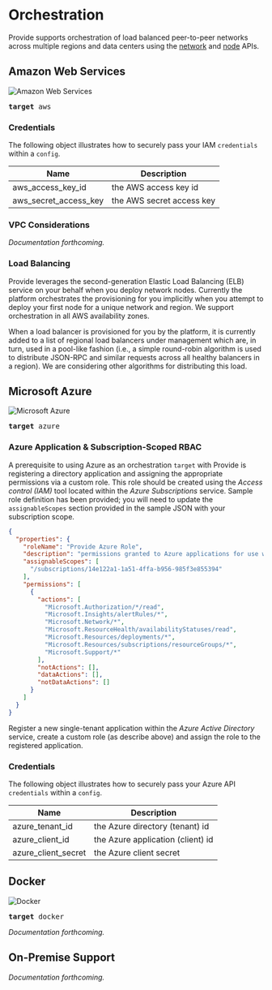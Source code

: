 # Orchestration

Provide supports orchestration of load balanced peer-to-peer networks across multiple regions and data centers using the [network](/microservices/goldmine#networks) and [node](/microservices/goldmine#node) APIs.

## Amazon Web Services

<img class="cloud-provider" alt="Amazon Web Services" src="https://s3.amazonaws.com/static.provide.services/img/aws-light.png" />

<pre><b>target</b>&nbsp;aws</pre>

### Credentials

The following object illustrates how to securely pass your IAM `credentials` within a `config`.

Name | Description
--------- | -------- |
aws_access_key_id | the AWS access key id
aws_secret_access_key | the AWS secret access key

### VPC Considerations

<i>Documentation forthcoming.</i>

### Load Balancing

Provide leverages the second-generation Elastic Load Balancing (ELB) service on your behalf when you deploy network nodes. Currently the platform orchestrates the provisioning for you implicitly when you attempt to deploy your first node for a unique network and region. We support orchestration in all AWS availability zones.

When a load balancer is provisioned for you by the platform, it is currently added to a list of regional load balancers under management which are, in turn, used in a pool-like fashion (i.e., a simple round-robin algorithm is used to distribute JSON-RPC and similar requests across all healthy balancers in a region). We are considering other algorithms for distributing this load.

## Microsoft Azure

<img class="cloud-provider" alt="Microsoft Azure" src="https://s3.amazonaws.com/static.provide.services/img/azure-light.png" />

<pre><b>target</b>&nbsp;azure</pre>

### Azure Application & Subscription-Scoped RBAC

A prerequisite to using Azure as an orchestration `target` with Provide is registering a directory application and assigning the appropriate permissions via a custom role. This role should be created using the *Access control (IAM)* tool located within the *Azure Subscriptions* service. Sample role definition has been provided; you will need to update the `assignableScopes` section provided in the sample JSON with your subscription scope.

```json
{
  "properties": {
    "roleName": "Provide Azure Role",
    "description": "permissions granted to Azure applications for use with Provide",
    "assignableScopes": [
      "/subscriptions/14e122a1-1a51-4ffa-b956-985f3e855394"
    ],
    "permissions": [
      {
        "actions": [
          "Microsoft.Authorization/*/read",
          "Microsoft.Insights/alertRules/*",
          "Microsoft.Network/*",
          "Microsoft.ResourceHealth/availabilityStatuses/read",
          "Microsoft.Resources/deployments/*",
          "Microsoft.Resources/subscriptions/resourceGroups/*",
          "Microsoft.Support/*"
        ],
        "notActions": [],
        "dataActions": [],
        "notDataActions": []
      }
    ]
  }
}
```

Register a new single-tenant application within the *Azure Active Directory* service, create a custom role (as describe above) and assign the role to the registered application.

### Credentials

The following object illustrates how to securely pass your Azure API `credentials` within a `config`.

Name | Description
--------- | -------- |
azure_tenant_id | the Azure directory (tenant) id
azure_client_id | the Azure application (client) id
azure_client_secret | the Azure client secret


## Docker

<img class="cloud-provider" alt="Docker" src="https://s3.amazonaws.com/static.provide.services/img/docker-light.png" />

<pre><b>target</b>&nbsp;docker</pre>

<i>Documentation forthcoming.</i>

## On-Premise Support

<i>Documentation forthcoming.</i>
